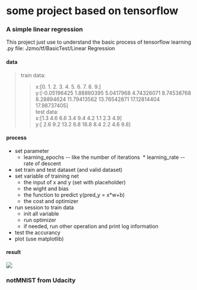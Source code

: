 # some project based on tensorflow
### A simple linear regression
This project just use to understand the basic process of tensorflow learning<br>
.py file: Jzmo/tf/BasicTest/Linear Regression<br>

#### data
>train data:<br>
>>x:[0. 1. 2. 3. 4. 5. 6. 7. 8. 9.]<br>
>>y:[-0.05196425  1.88880395  5.0417968   4.74326071  8.74538768  8.28894624  11.79413562 13.76542871 17.12814404 17.98737405]<br>
>test data:<br>
>>x:[1.3 4.6 6.6 3.4 9.4 4.2 1.1 2.3 4.9]<br>
>>y:[ 2.6  9.2 13.2  6.8 18.8  8.4  2.2  4.6  9.8]<br>
#### process
* set parameter
  * learning_epochs -- like the number of iterations
  * learning_rate -- rate of descent
* set train and test dataset (and valid dataset)
* set variable of training net
  * the input of x and y (set with placeholder)
  * the wight and bias
  * the function to predict y(pred_y = x*w+b)
  * the cost and optimizer
* run session to train data
  * init all variable
  * run optimizer
  * if needed, run other operation and print log information
* test the accurancy
* plot (use matplotlib)
#### result
![](https://github.com/Jzmo/tf/BasicTest/LinearRegression/linearRegression.png)

### notMNIST from Udacity
